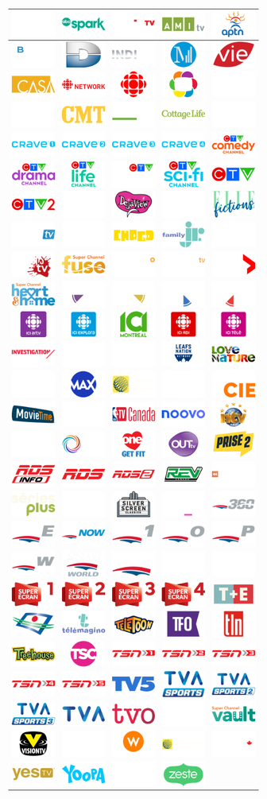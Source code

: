 | ![](https://raw.githubusercontent.com/RevGear/logo/master/Countries/CA/A-Side.png) | ![](https://raw.githubusercontent.com/RevGear/logo/master/Countries/CA/ABC-Spark.png) | ![](https://raw.githubusercontent.com/RevGear/logo/master/Countries/CA/addik-TV.png) | ![](https://raw.githubusercontent.com/RevGear/logo/master/Countries/CA/AMItv.png) | ![](https://raw.githubusercontent.com/RevGear/logo/master/Countries/CA/APTN.png) | 
|:---:|:---:|:---:|:---:|:---:| 
| ![](https://raw.githubusercontent.com/RevGear/logo/master/Countries/CA/BNN-Bloomberg.png) | ![](https://raw.githubusercontent.com/RevGear/logo/master/Countries/CA/Canal-D.png) | ![](https://raw.githubusercontent.com/RevGear/logo/master/Countries/CA/Canal-Indigo.png) | ![](https://raw.githubusercontent.com/RevGear/logo/master/Countries/CA/Canal-M.png) | ![](https://raw.githubusercontent.com/RevGear/logo/master/Countries/CA/Canal-Vie.png) | 
| ![](https://raw.githubusercontent.com/RevGear/logo/master/Countries/CA/Casa.png) | ![](https://raw.githubusercontent.com/RevGear/logo/master/Countries/CA/CBC-News-Network.png) | ![](https://raw.githubusercontent.com/RevGear/logo/master/Countries/CA/CBC.png) | ![](https://raw.githubusercontent.com/RevGear/logo/master/Countries/CA/CHCH.png) | ![](https://raw.githubusercontent.com/RevGear/logo/master/Countries/CA/Cinepop.png) | 
| ![](https://raw.githubusercontent.com/RevGear/logo/master/Countries/CA/City-TV.png) | ![](https://raw.githubusercontent.com/RevGear/logo/master/Countries/CA/CMT.png) | ![](https://raw.githubusercontent.com/RevGear/logo/master/Countries/CA/Cooking-Channel.png) | ![](https://raw.githubusercontent.com/RevGear/logo/master/Countries/CA/Cottage-Life.png) | ![](https://raw.githubusercontent.com/RevGear/logo/master/Countries/CA/CP24.png) | 
| ![](https://raw.githubusercontent.com/RevGear/logo/master/Countries/CA/Crave1.png) | ![](https://raw.githubusercontent.com/RevGear/logo/master/Countries/CA/Crave2.png) | ![](https://raw.githubusercontent.com/RevGear/logo/master/Countries/CA/Crave3.png) | ![](https://raw.githubusercontent.com/RevGear/logo/master/Countries/CA/Crave4.png) | ![](https://raw.githubusercontent.com/RevGear/logo/master/Countries/CA/CTV-Comedy.png) | 
| ![](https://raw.githubusercontent.com/RevGear/logo/master/Countries/CA/CTV-Drama.png) | ![](https://raw.githubusercontent.com/RevGear/logo/master/Countries/CA/CTV-Life.png) | ![](https://raw.githubusercontent.com/RevGear/logo/master/Countries/CA/CTV-News.png) | ![](https://raw.githubusercontent.com/RevGear/logo/master/Countries/CA/CTV-Sci-Fi.png) | ![](https://raw.githubusercontent.com/RevGear/logo/master/Countries/CA/CTV.png) | 
| ![](https://raw.githubusercontent.com/RevGear/logo/master/Countries/CA/CTV2.png) | ![](https://raw.githubusercontent.com/RevGear/logo/master/Countries/CA/D-Tour.png) | ![](https://raw.githubusercontent.com/RevGear/logo/master/Countries/CA/Deja-View.png) | ![](https://raw.githubusercontent.com/RevGear/logo/master/Countries/CA/Documentary-Channel.png) | ![](https://raw.githubusercontent.com/RevGear/logo/master/Countries/CA/Elle-Fictions.png) | 
| ![](https://raw.githubusercontent.com/RevGear/logo/master/Countries/CA/EMCITV.png) | ![](https://raw.githubusercontent.com/RevGear/logo/master/Countries/CA/Evasion.png) | ![](https://raw.githubusercontent.com/RevGear/logo/master/Countries/CA/Family-Chrgd.png) | ![](https://raw.githubusercontent.com/RevGear/logo/master/Countries/CA/Family-Jr.png) | ![](https://raw.githubusercontent.com/RevGear/logo/master/Countries/CA/Fight-Network.png) | 
| ![](https://raw.githubusercontent.com/RevGear/logo/master/Countries/CA/Frissons-TV.png) | ![](https://raw.githubusercontent.com/RevGear/logo/master/Countries/CA/Fuse.png) | ![](https://raw.githubusercontent.com/RevGear/logo/master/Countries/CA/Game-Plus.png) | ![](https://raw.githubusercontent.com/RevGear/logo/master/Countries/CA/Game-TV.png) | ![](https://raw.githubusercontent.com/RevGear/logo/master/Countries/CA/Global.png) | 
| ![](https://raw.githubusercontent.com/RevGear/logo/master/Countries/CA/Heart-And-Home.png) | ![](https://raw.githubusercontent.com/RevGear/logo/master/Countries/CA/Hollywood-Suite-00s-Movies.png) | ![](https://raw.githubusercontent.com/RevGear/logo/master/Countries/CA/Hollywood-Suite-70s-Movies.png) | ![](https://raw.githubusercontent.com/RevGear/logo/master/Countries/CA/Hollywood-Suite-80s-Movies.png) | ![](https://raw.githubusercontent.com/RevGear/logo/master/Countries/CA/Hollywood-Suite-90s-Movies.png) | 
| ![](https://raw.githubusercontent.com/RevGear/logo/master/Countries/CA/ICI-ARTV.png) | ![](https://raw.githubusercontent.com/RevGear/logo/master/Countries/CA/ICI-Explora.png) | ![](https://raw.githubusercontent.com/RevGear/logo/master/Countries/CA/ICI-Montreal.png) | ![](https://raw.githubusercontent.com/RevGear/logo/master/Countries/CA/ICI-RDI.png) | ![](https://raw.githubusercontent.com/RevGear/logo/master/Countries/CA/ICI-Tele.png) | 
| ![](https://raw.githubusercontent.com/RevGear/logo/master/Countries/CA/Investigation.png) | ![](https://raw.githubusercontent.com/RevGear/logo/master/Countries/CA/Knowledge.png) | ![](https://raw.githubusercontent.com/RevGear/logo/master/Countries/CA/LCN.png) | ![](https://raw.githubusercontent.com/RevGear/logo/master/Countries/CA/Leafs-Nation.png) | ![](https://raw.githubusercontent.com/RevGear/logo/master/Countries/CA/Love-Nature.png) | 
| ![](https://raw.githubusercontent.com/RevGear/logo/master/Countries/CA/Makeful.png) | ![](https://raw.githubusercontent.com/RevGear/logo/master/Countries/CA/Max.png) | ![](https://raw.githubusercontent.com/RevGear/logo/master/Countries/CA/Meteo-Media.png) | ![](https://raw.githubusercontent.com/RevGear/logo/master/Countries/CA/Miracle.png) | ![](https://raw.githubusercontent.com/RevGear/logo/master/Countries/CA/Moiet-Cie.png) | 
| ![](https://raw.githubusercontent.com/RevGear/logo/master/Countries/CA/Movie-Time.png) | ![](https://raw.githubusercontent.com/RevGear/logo/master/Countries/CA/Much.png) | ![](https://raw.githubusercontent.com/RevGear/logo/master/Countries/CA/NBA-TV-Canada.png) | ![](https://raw.githubusercontent.com/RevGear/logo/master/Countries/CA/Noovo.png) | ![](https://raw.githubusercontent.com/RevGear/logo/master/Countries/CA/NTV.png) | 
| ![](https://raw.githubusercontent.com/RevGear/logo/master/Countries/CA/OLN.png) | ![](https://raw.githubusercontent.com/RevGear/logo/master/Countries/CA/OMNI.png) | ![](https://raw.githubusercontent.com/RevGear/logo/master/Countries/CA/One.png) | ![](https://raw.githubusercontent.com/RevGear/logo/master/Countries/CA/Out-TV.png) | ![](https://raw.githubusercontent.com/RevGear/logo/master/Countries/CA/Prise2.png) | 
| ![](https://raw.githubusercontent.com/RevGear/logo/master/Countries/CA/RDS-Info.png) | ![](https://raw.githubusercontent.com/RevGear/logo/master/Countries/CA/RDS.png) | ![](https://raw.githubusercontent.com/RevGear/logo/master/Countries/CA/RDS2.png) | ![](https://raw.githubusercontent.com/RevGear/logo/master/Countries/CA/Rev-TV.png) | ![](https://raw.githubusercontent.com/RevGear/logo/master/Countries/CA/Rewind.png) | 
| ![](https://raw.githubusercontent.com/RevGear/logo/master/Countries/CA/Series-Plus.png) | ![](https://raw.githubusercontent.com/RevGear/logo/master/Countries/CA/Showcase.png) | ![](https://raw.githubusercontent.com/RevGear/logo/master/Countries/CA/Silver-Screen-Classics.png) | ![](https://raw.githubusercontent.com/RevGear/logo/master/Countries/CA/Slice.png) | ![](https://raw.githubusercontent.com/RevGear/logo/master/Countries/CA/Sportsnet-360.png) | 
| ![](https://raw.githubusercontent.com/RevGear/logo/master/Countries/CA/Sportsnet-East.png) | ![](https://raw.githubusercontent.com/RevGear/logo/master/Countries/CA/Sportsnet-Now.png) | ![](https://raw.githubusercontent.com/RevGear/logo/master/Countries/CA/Sportsnet-One.png) | ![](https://raw.githubusercontent.com/RevGear/logo/master/Countries/CA/Sportsnet-Ontario.png) | ![](https://raw.githubusercontent.com/RevGear/logo/master/Countries/CA/Sportsnet-Pacific.png) | 
| ![](https://raw.githubusercontent.com/RevGear/logo/master/Countries/CA/Sportsnet-West.png) | ![](https://raw.githubusercontent.com/RevGear/logo/master/Countries/CA/Sportsnet-World.png) | ![](https://raw.githubusercontent.com/RevGear/logo/master/Countries/CA/Sportsnet.png) | ![](https://raw.githubusercontent.com/RevGear/logo/master/Countries/CA/Starz1.png) | ![](https://raw.githubusercontent.com/RevGear/logo/master/Countries/CA/Starz2.png) | 
| ![](https://raw.githubusercontent.com/RevGear/logo/master/Countries/CA/Super-Ecran1.png) | ![](https://raw.githubusercontent.com/RevGear/logo/master/Countries/CA/Super-Ecran2.png) | ![](https://raw.githubusercontent.com/RevGear/logo/master/Countries/CA/Super-Ecran3.png) | ![](https://raw.githubusercontent.com/RevGear/logo/master/Countries/CA/Super-Ecran4.png) | ![](https://raw.githubusercontent.com/RevGear/logo/master/Countries/CA/T-and-E.png) | 
| ![](https://raw.githubusercontent.com/RevGear/logo/master/Countries/CA/Tele-Quebec.png) | ![](https://raw.githubusercontent.com/RevGear/logo/master/Countries/CA/Telemagino.png) | ![](https://raw.githubusercontent.com/RevGear/logo/master/Countries/CA/Teletoon.png) | ![](https://raw.githubusercontent.com/RevGear/logo/master/Countries/CA/TFO.png) | ![](https://raw.githubusercontent.com/RevGear/logo/master/Countries/CA/TLN.png) | 
| ![](https://raw.githubusercontent.com/RevGear/logo/master/Countries/CA/Treehouse.png) | ![](https://raw.githubusercontent.com/RevGear/logo/master/Countries/CA/TSC.png) | ![](https://raw.githubusercontent.com/RevGear/logo/master/Countries/CA/TSN1.png) | ![](https://raw.githubusercontent.com/RevGear/logo/master/Countries/CA/TSN2.png) | ![](https://raw.githubusercontent.com/RevGear/logo/master/Countries/CA/TSN3.png) | 
| ![](https://raw.githubusercontent.com/RevGear/logo/master/Countries/CA/TSN4.png) | ![](https://raw.githubusercontent.com/RevGear/logo/master/Countries/CA/TSN5.png) | ![](https://raw.githubusercontent.com/RevGear/logo/master/Countries/CA/TV5.png) | ![](https://raw.githubusercontent.com/RevGear/logo/master/Countries/CA/TVA-Sports.png) | ![](https://raw.githubusercontent.com/RevGear/logo/master/Countries/CA/TVA-Sports2.png) | 
| ![](https://raw.githubusercontent.com/RevGear/logo/master/Countries/CA/TVA-Sports3.png) | ![](https://raw.githubusercontent.com/RevGear/logo/master/Countries/CA/TVA.png) | ![](https://raw.githubusercontent.com/RevGear/logo/master/Countries/CA/TVO.png) | ![](https://raw.githubusercontent.com/RevGear/logo/master/Countries/CA/Unis.png) | ![](https://raw.githubusercontent.com/RevGear/logo/master/Countries/CA/Vault.png) | 
| ![](https://raw.githubusercontent.com/RevGear/logo/master/Countries/CA/Vision-TV.png) | ![](https://raw.githubusercontent.com/RevGear/logo/master/Countries/CA/Vrak.png) | ![](https://raw.githubusercontent.com/RevGear/logo/master/Countries/CA/W-Network.png) | ![](https://raw.githubusercontent.com/RevGear/logo/master/Countries/CA/Weather-Network.png) | ![](https://raw.githubusercontent.com/RevGear/logo/master/Countries/CA/Wild-TV.png) | 
| ![](https://raw.githubusercontent.com/RevGear/logo/master/Countries/CA/Yes-TV.png) | ![](https://raw.githubusercontent.com/RevGear/logo/master/Countries/CA/Yoopa.png) | ![](https://raw.githubusercontent.com/RevGear/logo/master/Countries/CA/Z.png) | ![](https://raw.githubusercontent.com/RevGear/logo/master/Countries/CA/Zeste.png)  | 
